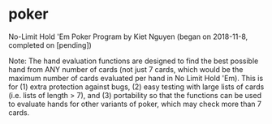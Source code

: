 # poker
No-Limit Hold 'Em Poker Program
by Kiet Nguyen
(began on 2018-11-8, completed on [pending])

Note: The hand evaluation functions are designed to find the best possible hand from ANY number of cards (not just 7 cards, which would be the maximum number of cards evaluated per hand in No Limit Hold 'Em). This is for (1) extra protection against bugs, (2) easy testing with large lists of cards (i.e. lists of length > 7), and (3) portability so that the functions can be used to evaluate hands for other variants of poker, which may check more than 7 cards.
